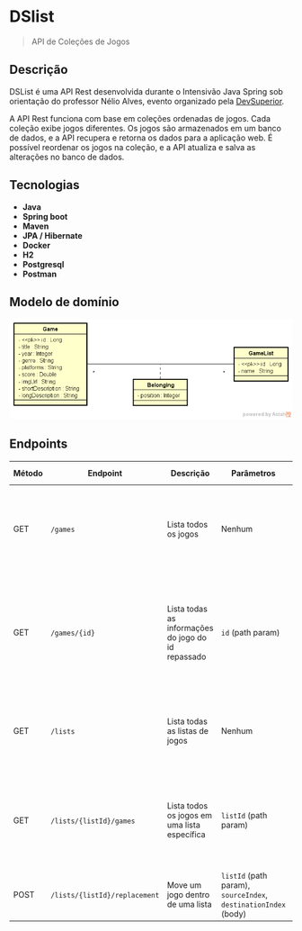 # DSlist
> API de Coleções de Jogos

## Descrição

DSList é uma API Rest desenvolvida durante o Intensivão Java Spring sob orientação do professor Nélio Alves, evento organizado pela [DevSuperior](https://devsuperior.com.br/).

A API Rest funciona com base em coleções ordenadas de jogos. Cada coleção exibe jogos diferentes. Os jogos são armazenados em um banco de dados, e a API recupera e retorna os dados para a aplicação web. É possível reordenar os jogos na coleção, e a API atualiza e salva as alterações no banco de dados.

## Tecnologias

- **Java**
- **Spring boot**
- **Maven**
- **JPA / Hibernate**
- **Docker**
- **H2**
- **Postgresql**
- **Postman**

## Modelo de domínio

![Modelo de domínio](/src/main/resources/dslist-model.png)

## Endpoints

| Método | Endpoint                     | Descrição                                                              | Parâmetros                                         | Exemplo de Requisição                                              | Exemplo de Resposta                                                             |
| ------ | ---------------------------- | ---------------------------------------------------------------------- | -------------------------------------------------- | ----------------------------------------------------------------- | ------------------------------------------------------------------------------ |
| GET    | `/games`                     | Lista todos os jogos                                      | Nenhum                                             | `curl https://api.exemplo.com/games`                                | `[{"id": 1, "title": "...", "year": ..., ...}, {"id": 2, "title": "...", "year": ..., ...}]`         |
| GET    | `/games/{id}`                     | Lista todas as informações do jogo do id repassado                                    |       `id` (path param)                                       | `curl https://api.exemplo.com/games/1`                                | `[{"id": 1, "title": "...", "year": ..., "plataform": "...", ...}, {"id": 2, "title": "...", "year": ..., "plataform": "...", ...}]`         |
| GET    | `/lists`                     | Lista todas as listas de jogos                                         | Nenhum                                             | `curl https://api.exemplo.com/lists`                                | `[{"id": 1, "name": "Aventura", ...}, {"id": 2, "name": "Jogos de plataforma", ...}]`         |
| GET    | `/lists/{listId}/games`        | Lista todos os jogos em uma lista específica                            | `listId` (path param)                               | `curl https://api.exemplo.com/lists/1/games`                          | `[{"id": 10, "title": "...", "imgUrl": "...", ...}, {"id": 20, "title": "...", "imgUrl": "...", ...}]`        |
| POST   | `/lists/{listId}/replacement` | Move um jogo dentro de uma lista                                      | `listId` (path param), `sourceIndex`, `destinationIndex` (body)  | `curl -X POST -H "Content-Type: application/json" -d '{"sourceIndex": 0, "destinationIndex": 2}' https://api.exemplo.com/lists/1/replacement` | `null` (sem conteúdo na resposta)                                           |                                  | `null` (sem conteúdo na resposta)                                                                                                    |